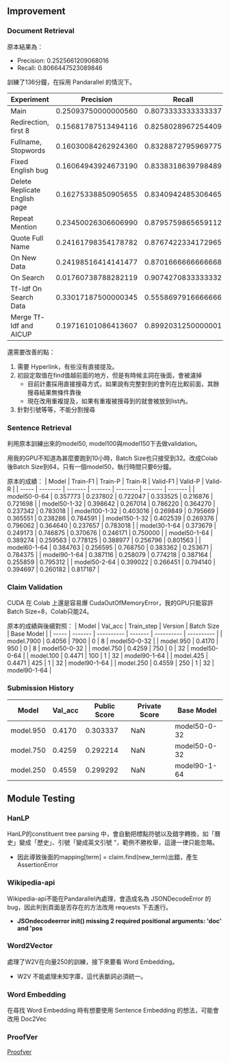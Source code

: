 ## Improvement
### Document Retrieval
原本結果為：
- Precision: 0.2525661209068016
- Recall: 0.8066447523089846

訓練了136分鐘，在採用 Pandarallel 的情況下。

| Experiment  | Precision | Recall | Filename |
| ----------- | --------- | ------ | -------- |
| Main                          | 0.25093750000000560 | 0.8073333333333337 | **train_doc5_aicup.jsonl**                     |
| Redirection, first 8          | 0.15681787513494116 | 0.8258028967254409 | **train_doc5_with_redirection.jsonl**          |
| Fullname, Stopwords           | 0.16030084262924360 | 0.8328872795969775 | **train_doc5_with_stopwords.jsonl**            |
| Fixed English bug             | 0.16064943924673190 | 0.8338318639798489 | **train_doc5_fix_english.jsonl**               |
| Delete Replicate English page | 0.16275338850905655 | 0.8340942485306465 | **train_doc5_delete_replicate_eng_page.jsonl** |
| Repeat Mention                | 0.23450026306606990 | 0.8795759865659112 | **train_doc5_repeat_mention.jsonl**            |
| Quote Full Name               | 0.24161798354178782 | 0.8767422334172965 | **train_doc5_quote_fullname.jsonl**            |
| On New Data                   | 0.24198516414141477 | 0.8701666666666668 | **train_doc5_new_1.jsonl**                     |
| On Search                     | 0.01760738788282119 | 0.9074270833333332 | **train_doc5_search.jsonl**                    |
| Tf-Idf On Search Data         | 0.33017187500000345 | 0.5558697916666666 | **train_doc5_tfidf.jsonl**                     |
| Merge Tf-Idf and AICUP        | 0.19716101086413607 | 0.8992031250000001 | **train_doc5_tfidf.jsonl**                     |

還需要改善的點：
1. 需要 Hyperlink，有些沒有直接提及。
2. 初設定取值在find值越前面的地方，但是有時候主詞在後面，會被濾掉
    - 目前計畫採用直接搜尋方式，如果說有完整對到的會列在比較前面，其餘搜尋結果無條件靠後
    - 現在改用重複提及，如果有重複被搜尋到的就會被放到list內。
3. 針對引號等等，不能分割搜尋

### Sentence Retrieval
利用原本訓練出來的model50, model100與model150下去做validation。

用我的GPU不知道為甚麼要跑到10小時，Batch Size也只接受到32。改成Colab後Batch Size到64，只有一個model50，執行時間只要6分鐘。

原本的成績：
| Model | Train-F1 | Train-P | Train-R | Valid-F1 | Valid-P | Valid-R |
| ----- | -------- | ------- | ------- | -------- | ------- | ------- |
| model50-0-64   | 0.357773 | 0.237802 | 0.722047 | 0.333525 | 0.216876 | 0.721698 |
| model50-1-32   | 0.398642 | 0.267014 | 0.786220 | 0.364270 | 0.237342 | 0.783018 |
| model100-1-32  | 0.403016 | 0.269849 | 0.795669 | 0.365551 | 0.238286 | 0.784591 |
| model150-1-32  | 0.402539 | 0.269376 | 0.796062 | 0.364640 | 0.237657 | 0.783018 |
| model30-1-64   | 0.373679 | 0.249173 | 0.746875 | 0.370676 | 0.246171 | 0.750000 |
| model50-1-64   | 0.389274 | 0.259563 | 0.778125 | 0.388977 | 0.256796 | 0.801563 |
| model60-1-64   | 0.384763 | 0.256595 | 0.768750 | 0.383362 | 0.253671 | 0.784375 |
| model90-1-64   | 0.387116 | 0.258079 | 0.774218 | 0.387164 | 0.255859 | 0.795312 |
| model50-2-64   | 0.399022 | 0.266451 | 0.794140 | 0.394697 | 0.260182 | 0.817187 |

### Claim Validation
CUDA 在 Colab 上還是容易爆 CudaOutOfMemoryError，我的GPU只能容許Batch Size=8，Colab只能24。

原本的成績與後續對照：
| Model | Val_acc | Train_step | Version | Batch Size | Base Model |
| ----- | ------- | ---------- | ------- | ---------- | ---------- |
| model.7900 | 0.4056 | 7900 | 0  | 8  | model50-0-32 |
| model.950  | 0.4170 | 950  | 0  | 8  | model50-0-32 |
| model.750  | 0.4259 | 750  | 0  | 32 | model50-0-64 |
| model.100  | 0.4471 | 100  | 1  | 32 | model90-1-64 |
| model.425  | 0.4471 | 425  | 1  | 32 | model90-1-64 |
| model.250  | 0.4559 | 250  | 1  | 32 | model90-1-64 |

### Submission History
| Model | Val_acc | Public Score | Private Score | Base Model |
| ----- | ------- | ------------ | ------------- | ---------- |
| model.950  | 0.4170 | 0.303337 | NaN | model50-0-32 |
| model.750  | 0.4259 | 0.292214 | NaN | model50-0-32 |
| model.250  | 0.4559 | 0.299292 | NaN | model90-1-64 |

## Module Testing
### HanLP
HanLP的constituent tree parsing 中，會自動把標點符號以及錯字轉換，如「曆史」變成「歷史」、引號「變成英文引號 "，範例不勝枚舉，這邊一律只能忽略。
- 因此導致後面的mapping[term] = claim.find(new_term)出錯，產生AssertionError

### Wikipedia-api
Wikipedia-api不能在Pandarallel內處理，會造成名為 JSONDecodeError 的 bug，因此判到頁面是否存在的方法改用 requests 下去進行。
- **JSOndecodeerror __init__() missing 2 required positional arguments: 'doc' and 'pos**

### Word2Vector
處理了W2V在向量250的訓練，接下來要看 Word Embedding。
- W2V 不能處理未知字庫，這代表斷詞必須統一。

### Word Embedding
在尋找 Word Embedding 時有想要使用 Sentence Embedding 的想法，可能會改用 Doc2Vec

### ProofVer
[Proofver](https://github.com/krishnamrith12/ProoFVer)